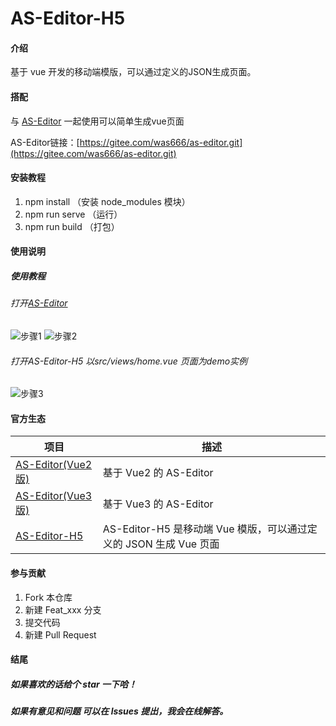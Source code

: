 # AS-Editor-H5

#### 介绍

基于 vue 开发的移动端模版，可以通过定义的JSON生成页面。

#### 搭配

与 [AS-Editor](https://gitee.com/was666/as-editor.git) 一起使用可以简单生成vue页面

AS-Editor链接：[https://gitee.com/was666/as-editor.git](https://gitee.com/was666/as-editor.git)

#### 安装教程

1.  npm install （安装 node_modules 模块）
2.  npm run serve （运行）
3.  npm run build （打包）

#### 使用说明

##### 使用教程

###### 打开[AS-Editor](http://was666.gitee.io/as-editor)
![步骤1](https://images.gitee.com/uploads/images/2021/1027/180625_a6903982_5546746.png "image1.png")
![步骤2](https://images.gitee.com/uploads/images/2021/1027/180644_1710b3f0_5546746.png "image2.png")
###### 打开AS-Editor-H5  以src/views/home.vue 页面为demo实例
![步骤3](https://images.gitee.com/uploads/images/2021/1027/180656_e71a6d53_5546746.png "image3.png")

#### 官方生态

| 项目 | 描述 |
| --- | --- |
| [AS-Editor(Vue2版)](https://gitee.com/was666/as-editor) | 基于 Vue2 的 AS-Editor |
| [AS-Editor(Vue3版)](https://gitee.com/was666/as-editor/tree/vue3.x/) | 基于 Vue3 的 AS-Editor |
| [AS-Editor-H5](https://gitee.com/was666/as-editor-h5.git) | AS-Editor-H5 是移动端 Vue 模版，可以通过定义的 JSON 生成 Vue 页面 |

#### 参与贡献

1.  Fork 本仓库
2.  新建 Feat_xxx 分支
3.  提交代码
4.  新建 Pull Request


#### 结尾

##### 如果喜欢的话给个 star 一下哈！

##### 如果有意见和问题 可以在 lssues 提出，我会在线解答。
